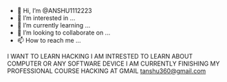 - 👋 Hi, I’m @ANSHU1112223
- 👀 I’m interested in ...
- 🌱 I’m currently learning ...
- 💞️ I’m looking to collaborate on ...
- 📫 How to reach me ...

<!---
ANSHU1112223/ANSHU1112223 is a ✨ special ✨ repository because its `README.md` (this file) appears on your GitHub profile.
You can click the Preview link to take a look at your changes.
--->
I WANT TO LEARN HACKING
I AM INTRESTED TO LEARN ABOUT COMPUTER OR ANY SOFTWARE DEVICE
I AM CURRENTLY FINISHING MY PROFESSIONAL COURSE
HACKING
AT GMAIL tanshu360@gmail.com
